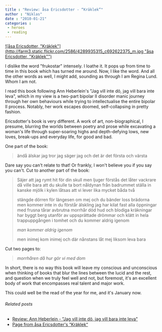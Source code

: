 ```yaml
---
title : "Review: åsa Ericsdotter - “Kräklek”"
author : "Niklas"
date : "2010-01-21"
categories : 
 - heroes
 - reading
---
```


[![åsa Ericsdotter, "Kräklek"](http://farm3.static.flickr.com/2586/4289935315_c692622375_m.jpg "åsa Ericsdotter, "Kräklek"")](http://www.flickr.com/photos/44124300615@N01/4289935315)

I dislike the word "frukostar" intensely. I loathe it. It pops up from time to time in this book which has turned me around. Now, I like the word. And all the other words as well, I might add, sounding as through I am Regina Lund. Whom I am not.

I read this book following Ann Heberlein's "Jag vill inte dö, jag vill bara inte leva", which in my view is a two-part bipolar II disorder manic journey through her own behaviours while trying to intellectualise the entire bipolar II process. Notably, her work escapes doomed, self-collapsing in pretty fashion.

Ericsdotter's book is very different. A work of art, non-biographical, I presume, blurring the worlds between poetry and prose while excavating a woman's life through super-soaring highs and depth-defying lows, new loves, break-ups and everyday life, for good and bad.

One part of the book:

> ändå älskar jag tror jag säger jag och det är det första och värsta

Dare say you can't relate to that! Or frankly, I won't believe you if you say you can't. Cut to another part of the book:

> Säjer att jag rymt hit för din skull men ljuger förstås det låter vackrare då ville bara att du skulle ta bort nåldynan från badrummet ställa in kanske mjölk i kylen låtsas att vi lever lika mycket båda två
> 
> stängde dörren för längesen om mej och du bänder loss brädorna men kommer inte in du förstår älskling jag har kilat fast alla öppningar med frusna tårar avbrutna morrhår död hud och blodiga kräkningar har byggt berg utanför av uppsprättade drömmar och klätt in hela trappuppgången i tomhet och du kommer aldrig igenom
> 
> _man kommer aldrig igenom_
> 
> men inimej kom inimej och där nånstans låt mej liksom leva bara

Cut two pages to:

> _morrhåren då hur gör vi med dom_

In short, there is no way this book will leave my conscious and unconscious when thinking of books that blur the lines between the lucid and the rest, and question when we truly feel well and not, but foremost, it's an excellent body of work that encompasses real talent and major work.

This could well be the read of the year for me, and it's January now.

###### Related posts

- [Review: Ann Heberlein - "Jag vill inte dö, jag vill bara inte leva"](https://niklasblog.com/?p=4499)
- [Page from åsa Ericsdotter's “Kräklek“](https://niklasblog.com/?p=4523)

